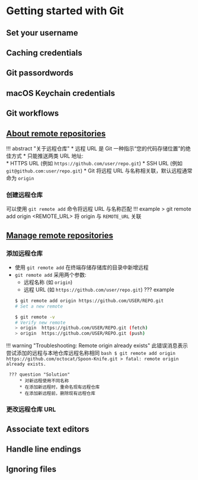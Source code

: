 # Getting started with Git

## Set your username

## Caching credentials

## Git passordwords

## macOS Keychain credentials

## Git workflows

## <u>About remote repositories</u>

!!! abstract "关于远程仓库"
     * 远程 URL 是 Git 一种指示“您的代码存储位置”的绝佳方式 
     * 只能推送两类 URL 地址:  
         * HTTPS URL (例如 `https://github.com/user/repo.git`)
         * SSH URL   (例如 `git@github.com:user/repo.git`)
     * Git 将远程 URL 与名称相关联，默认远程通常命为 `origin`

### 创建远程仓库

可以使用 `git remote add` 命令将远程 URL 与名称匹配
!!! example
     > git remote add origin <REMOTE_URL>
     将 origin 与 `REMOTE_URL` 关联

## <u>Manage remote repositories</u>

### 添加远程仓库

* 使用 `git remote add` 在终端存储存储库的目录中新增远程
* `git remote add` 采用两个参数:
    * 远程名称 (如 `origin`)
    * 远程 URL (如 `https://github.com/user/repo.git`)
??? example
     ```bash
     $ git remote add origin https://github.com/USER/REPO.git
     # Set a new remote

     $ git remote -v
     # Verify new remote
     > origin  https://github.com/USER/REPO.git (fetch)
     > origin  https://github.com/USER/REPO.git (push)
     ```

!!! warning "Troubleshooting: Remote origin already exists"
     此错误消息表示尝试添加的远程与本地仓库远程名称相同
     ```bash
     $ git remote add origin https://github.com/octocat/Spoon-Knife.git
     > fatal: remote origin already exists.
     ```

     ??? question "Solution"
         * 对新远程使用不同名称
         * 在添加新远程时，重命名现有远程仓库
         * 在添加新远程前，删除现有远程仓库

### 更改远程仓库 URL



## Associate text editors

## Handle line endings

## Ignoring files
